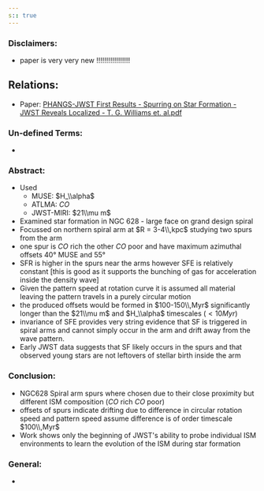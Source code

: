 ```yaml
---
s:: true
---
```

### Disclaimers:
- paper is very very new !!!!!!!!!!!!!!!!!

## Relations:
- Paper:  [PHANGS-JWST First Results - Spurring on Star Formation - JWST Reveals Localized - T. G. Williams et. al.pdf](../../../PDFs/PHANGS-JWST%20First%20Results%20-%20Spurring%20on%20Star%20Formation%20-%20JWST%20Reveals%20Localized%20-%20T.%20G.%20Williams%20et.%20al.pdf)

### Un-defined Terms:
- 

### Abstract:
- Used 
	- MUSE: $H_\\alpha$ 
	- ATLMA: $CO$
	- JWST-MIRI: $21\\mu m$ 
- Examined star formation in NGC 628 - large face on grand design spiral
- Focussed on northern spiral arm at $R = 3-4\\,kpc$ studying two spurs from the arm
- one spur is $CO$ rich the other $CO$ poor and have maximum azimuthal offsets 40° MUSE and 55°
- SFR is higher in the spurs near the arms however SFE is relatively constant [this is good as it supports the bunching of gas for acceleration inside the density wave]
- Given the pattern speed at rotation curve it is assumed all material leaving the pattern travels in a purely circular motion
- the produced offsets would be formed in $100-150\\,Myr$ significantly longer than the $21\\mu m$ and $H_\\alpha$ timescales ($<10Myr$)
- invariance of SFE provides very string evidence that SF is triggered in spiral arms and cannot simply occur in the arm and drift away from the wave pattern.
- Early JWST data suggests that SF likely occurs in the spurs and that observed young stars are not leftovers of stellar birth inside the arm

### Conclusion:
- NGC628 Spiral arm spurs where chosen due to their close proximity but different ISM composition ($CO$ rich $CO$ poor)
- offsets of spurs indicate drifting due to difference in circular rotation speed and pattern speed assume difference is of order timescale $100\\,Myr$ 
- Work shows only the beginning of JWST's ability to probe individual ISM environments to learn the evolution of the ISM during star formation


### General:
- 